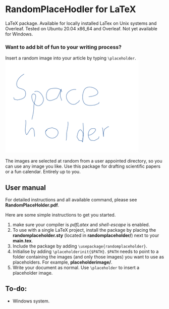 # RandomPlaceHodler for LaTeX
LaTeX package.
Available for locally installed LaTex on Unix systems and Overleaf. Tested on Ubuntu 20.04 x86_64 and Overleaf. Not yet available for Windows.

### Want to add bit of fun to your writing process? 
Insert a random image into your article by typing `\placeholder`. 
![A image used as place holder](./placeholderimage/space-holder.png)

The images are selected at random from a user appointed directory, so you can use any image you like.
Use this package for drafting scientific papers or a fun calendar. Entirely up to you.
 
## User manual
For detailed instructions and all available command, please see **RandomPlaceHolder.pdf**.

Here are some simple instructions to get you started.

1. make sure your compiler is *pdfLatex* and *shell-escape* is enabled.
2. To use with a single LaTeX project, install the package by placing the **randomplaceholder.sty** (located in **randomplaceholder/**) next to your **main.tex**.
3. Include the package by adding `\usepackage{randomplaceholder}`.
4. Initialise by adding `\placeholderinit{$PATH}`. `$PATH` needs to point to a folder containing the images (and only those images) you want to use as placeholders. For example, **placeholderimage/**.
5. Write your document as normal. Use `\placeholder` to insert a placeholder image.

## To-do:
- Windows system.